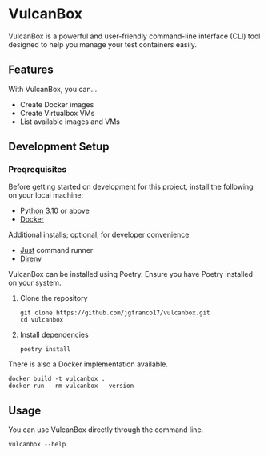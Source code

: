 # VulcanBox

VulcanBox is a powerful and user-friendly command-line interface (CLI) tool designed to help you manage your test containers easily.

## Features

With VulcanBox, you can...

- Create Docker images
- Create Virtualbox VMs
- List available images and VMs

## Development Setup

### Preqrequisites

Before getting started on development for this project, install the following on your local machine:

- [Python 3.10](https://www.python.org/downloads/) or above
- [Docker](https://docs.docker.com/engine/install/)

Additional installs; optional, for developer convenience

- [Just](https://github.com/casey/just) command runner
- [Direnv](https://direnv.net/docs/installation.html)

VulcanBox can be installed using Poetry. Ensure you have Poetry installed on your system.

1. Clone the repository

   ```shell
   git clone https://github.com/jgfranco17/vulcanbox.git
   cd vulcanbox
   ```

2. Install dependencies

   ```shell
   poetry install
   ```

There is also a Docker implementation available.

```shell
docker build -t vulcanbox .
docker run --rm vulcanbox --version
```

## Usage

You can use VulcanBox directly through the command line.

```shell
vulcanbox --help
```
